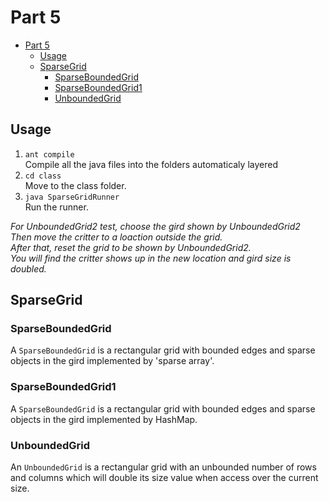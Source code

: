 # Part 5

<!-- TOC -->

- [Part 5](#part-5)
    - [Usage](#usage)
    - [SparseGrid](#sparsegrid)
        - [SparseBoundedGrid](#sparseboundedgrid)
        - [SparseBoundedGrid1](#sparseboundedgrid1)
        - [UnboundedGrid](#unboundedgrid)

<!-- /TOC -->

## Usage

1. ```ant compile```   
    Compile all the java files into the folders automaticaly layered
1. ```cd class```  
    Move to the class folder.  
1. ```java SparseGridRunner```  
    Run the runner.

*For UnboundedGrid2 test, choose the gird shown by UnboundedGrid2*  
*Then move the critter to a loaction outside the grid.*  
*After that, reset the grid to be shown by UnboundedGrid2.*  
*You will find the critter shows up in the new location and gird size is doubled.*

## SparseGrid

### SparseBoundedGrid

A <code>SparseBoundedGrid</code> is a rectangular grid with bounded edges and sparse objects in the gird implemented by 'sparse array'.

### SparseBoundedGrid1

A <code>SparseBoundedGrid</code> is a rectangular grid with bounded edges and sparse objects in the gird implemented by HashMap.

### UnboundedGrid

An <code>UnboundedGrid</code> is a rectangular grid with an unbounded number of rows and columns which will double its size value when access over the current size.